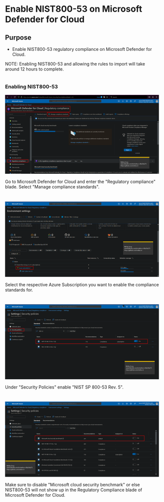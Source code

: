 # Enable NIST800-53 on Microsoft Defender for Cloud

<h2>Purpose</h2>

- Enable NIST800-53 regulatory compliance on Microsoft Defender for Cloud.

NOTE: Enabling NIST800-53 and allowing the rules to import will take around 12 hours to complete.
#

<h3>Enabling NIST800-53</h3>

<img src="https://raw.githubusercontent.com/melisaaaaaaaaa-er/enable-nist80053-images/main/1.png"/>

Go to Microsoft Defender for Cloud and enter the "Regulatory compliance" blade. Select "Manage compliance standards".

#
<img src="https://raw.githubusercontent.com/melisaaaaaaaaa-er/enable-nist80053-images/main/2.png"/>

Select the respective Azure Subscription you want to enable the compliance standards for.

#
<img src="https://raw.githubusercontent.com/melisaaaaaaaaa-er/enable-nist80053-images/main/3.png"/>

Under "Security Policies" enable "NIST SP 800-53 Rev. 5".

#
<img src="https://raw.githubusercontent.com/melisaaaaaaaaa-er/enable-nist80053-images/main/4.png"/>

Make sure to disable "Microsoft cloud security benchmark" or else NIST800-53 will not show up in the Regulatory Compliance blade of Microsoft Defender for Cloud.
